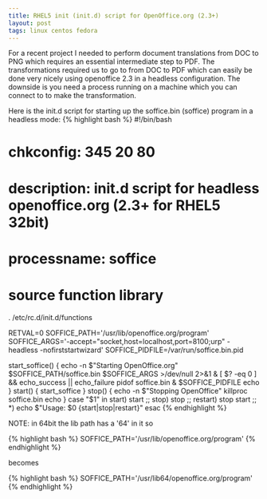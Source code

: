 ```yaml
---
title: RHEL5 init (init.d) script for OpenOffice.org (2.3+)
layout: post
tags: linux centos fedora
---
```


For a recent project I needed to perform document translations from DOC to PNG which requires an essential intermediate step to PDF.  The transformations required us to go to from DOC to PDF which can easily be done very nicely using openoffice 2.3 in a headless configuration.  The downside is you need a process running on a machine which you can connect to to make the transformation.

Here is the init.d script for starting up the soffice.bin (soffice) program in a headless mode&#58;
{% highlight bash %}
#!/bin/bash
# chkconfig: 345 20 80
# description: init.d script for headless openoffice.org (2.3+ for RHEL5 32bit)
#
# processname: soffice
#
# source function library
. /etc/rc.d/init.d/functions

RETVAL=0
SOFFICE_PATH='/usr/lib/openoffice.org/program'
SOFFICE_ARGS='-accept="socket,host=localhost,port=8100;urp" -headless -nofirststartwizard'
SOFFICE_PIDFILE=/var/run/soffice.bin.pid

start_soffice() {
       echo -n $"Starting OpenOffice.org"
       $SOFFICE_PATH/soffice.bin $SOFFICE_ARGS >/dev/null 2>&1 &
       [ $? -eq 0 ] && echo_success || echo_failure
       pidof soffice.bin & $SOFFICE_PIDFILE
       echo
}
start() {
       start_soffice
}
stop() {
       echo -n $"Stopping OpenOffice"
       killproc soffice.bin
       echo
}
case "$1" in
       start)
               start
               ;;
       stop)
               stop
               ;;
       restart)
               stop
               start
               ;;
       *)
               echo $"Usage: $0 {start|stop|restart}"
esac
{% endhighlight %}

NOTE: in 64bit the lib path has a '64' in it so

{% highlight bash %}
SOFFICE_PATH='/usr/lib/openoffice.org/program'
{% endhighlight %}

becomes

{% highlight bash %}
SOFFICE_PATH='/usr/lib64/openoffice.org/program'
{% endhighlight %}